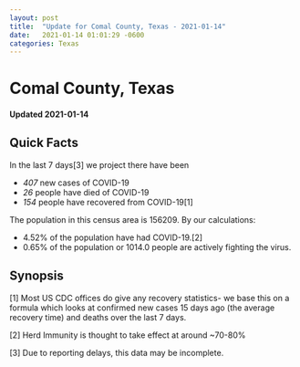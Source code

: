 ```yaml
---
layout: post
title:  "Update for Comal County, Texas - 2021-01-14"
date:   2021-01-14 01:01:29 -0600
categories: Texas
---
```


# Comal County, Texas
#### Updated 2021-01-14

## Quick Facts

In the last 7 days[3] we project there have been
- *407* new cases of COVID-19
- *26* people have died of COVID-19
- *154* people have recovered from COVID-19[1]

The population in this census area is 156209. By our calculations:
- 4.52% of the population have had COVID-19.[2]
- 0.65% of the population or 1014.0 people are actively fighting the virus.

## Synopsis




[1] Most US CDC offices do give any recovery statistics- we base this on a formula which looks at confirmed new cases
15 days ago (the average recovery time) and deaths over the last 7 days.

[2] Herd Immunity is thought to take effect at around ~70-80%

[3] Due to reporting delays, this data may be incomplete.
 
    